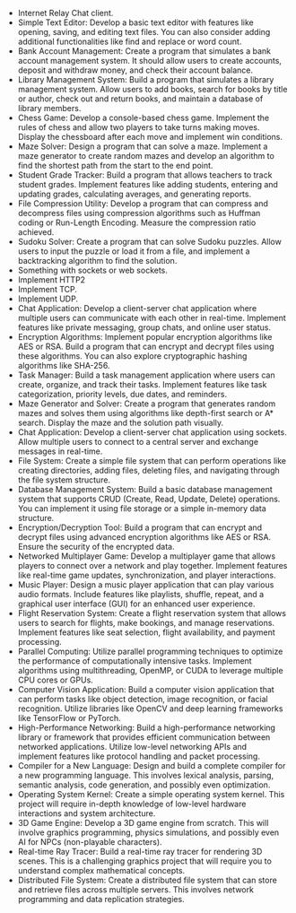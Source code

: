 * Internet Relay Chat client.
* Simple Text Editor: Develop a basic text editor with features like opening, saving, and editing text files. You can also consider adding additional functionalities like find and replace or word count.
* Bank Account Management: Create a program that simulates a bank account management system. It should allow users to create accounts, deposit and withdraw money, and check their account balance.
* Library Management System: Build a program that simulates a library management system. Allow users to add books, search for books by title or author, check out and return books, and maintain a database of library members.
* Chess Game: Develop a console-based chess game. Implement the rules of chess and allow two players to take turns making moves. Display the chessboard after each move and implement win conditions.
* Maze Solver: Design a program that can solve a maze. Implement a maze generator to create random mazes and develop an algorithm to find the shortest path from the start to the end point.
* Student Grade Tracker: Build a program that allows teachers to track student grades. Implement features like adding students, entering and updating grades, calculating averages, and generating reports.
* File Compression Utility: Develop a program that can compress and decompress files using compression algorithms such as Huffman coding or Run-Length Encoding. Measure the compression ratio achieved.
* Sudoku Solver: Create a program that can solve Sudoku puzzles. Allow users to input the puzzle or load it from a file, and implement a backtracking algorithm to find the solution.
* Something with sockets or web sockets.
* Implement HTTP2
* Implement TCP.
* Implement UDP.
* Chat Application: Develop a client-server chat application where multiple users can communicate with each other in real-time. Implement features like private messaging, group chats, and online user status.
* Encryption Algorithms: Implement popular encryption algorithms like AES or RSA. Build a program that can encrypt and decrypt files using these algorithms. You can also explore cryptographic hashing algorithms like SHA-256.
* Task Manager: Build a task management application where users can create, organize, and track their tasks. Implement features like task categorization, priority levels, due dates, and reminders.
* Maze Generator and Solver: Create a program that generates random mazes and solves them using algorithms like depth-first search or A* search. Display the maze and the solution path visually.
* Chat Application: Develop a client-server chat application using sockets. Allow multiple users to connect to a central server and exchange messages in real-time.
* File System: Create a simple file system that can perform operations like creating directories, adding files, deleting files, and navigating through the file system structure.
* Database Management System: Build a basic database management system that supports CRUD (Create, Read, Update, Delete) operations. You can implement it using file storage or a simple in-memory data structure.
* Encryption/Decryption Tool: Build a program that can encrypt and decrypt files using advanced encryption algorithms like AES or RSA. Ensure the security of the encrypted data.
* Networked Multiplayer Game: Develop a multiplayer game that allows players to connect over a network and play together. Implement features like real-time game updates, synchronization, and player interactions.
* Music Player: Design a music player application that can play various audio formats. Include features like playlists, shuffle, repeat, and a graphical user interface (GUI) for an enhanced user experience.
* Flight Reservation System: Create a flight reservation system that allows users to search for flights, make bookings, and manage reservations. Implement features like seat selection, flight availability, and payment processing.
* Parallel Computing: Utilize parallel programming techniques to optimize the performance of computationally intensive tasks. Implement algorithms using multithreading, OpenMP, or CUDA to leverage multiple CPU cores or GPUs.
* Computer Vision Application: Build a computer vision application that can perform tasks like object detection, image recognition, or facial recognition. Utilize libraries like OpenCV and deep learning frameworks like TensorFlow or PyTorch.
* High-Performance Networking: Build a high-performance networking library or framework that provides efficient communication between networked applications. Utilize low-level networking APIs and implement features like protocol handling and packet processing.
* Compiler for a New Language: Design and build a complete compiler for a new programming language. This involves lexical analysis, parsing, semantic analysis, code generation, and possibly even optimization.
* Operating System Kernel: Create a simple operating system kernel. This project will require in-depth knowledge of low-level hardware interactions and system architecture.
* 3D Game Engine: Develop a 3D game engine from scratch. This will involve graphics programming, physics simulations, and possibly even AI for NPCs (non-playable characters).
* Real-time Ray Tracer: Build a real-time ray tracer for rendering 3D scenes. This is a challenging graphics project that will require you to understand complex mathematical concepts.
* Distributed File System: Create a distributed file system that can store and retrieve files across multiple servers. This involves network programming and data replication strategies.